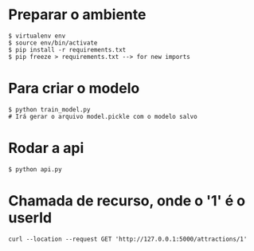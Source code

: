 # Preparar o ambiente
    $ virtualenv env
    $ source env/bin/activate
    $ pip install -r requirements.txt
    $ pip freeze > requirements.txt --> for new imports

# Para criar o modelo
    $ python train_model.py
    # Irá gerar o arquivo model.pickle com o modelo salvo

# Rodar a api
    $ python api.py

# Chamada de recurso, onde o '1' é o userId
    curl --location --request GET 'http://127.0.0.1:5000/attractions/1'



